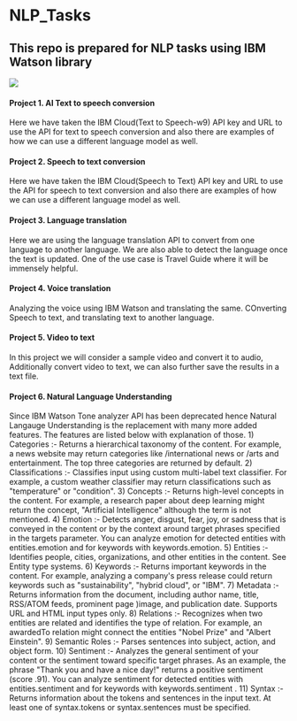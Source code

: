 # NLP_Tasks

## This repo is prepared for NLP tasks using IBM Watson library

<img src="https://www.peterfisk.com/wp-content/uploads/2016/09/ibm_watson.png">

#### Project 1. AI Text to speech conversion
Here we have taken the IBM Cloud(Text to Speech-w9) API key and URL to use the API for text to speech conversion and also there are examples of how we can use a different language model as well.


#### Project 2. Speech to text conversion
Here we have taken the IBM Cloud(Speech to Text) API key and URL to use the API for speech to text conversion and also there are examples of how we can use a different language model as well.


#### Project 3. Language translation
Here we are using the language translation API to convert from one language to another language. We are also able to detect the language once the text is updated. One of the use case is Travel Guide where it will be immensely helpful.

#### Project 4. Voice translation
Analyzing the voice using IBM Watson and translating the same. COnverting Speech to text, and translating text to another language.

#### Project 5. Video to text
In this project we will consider a sample video and convert it to audio, Additionally convert video to text, we can also further save the results in a text file.

#### Project 6. Natural Language Understanding 
<Link src="https://cloud.ibm.com/apidocs/natural-language-understanding?code=python#categories">
Since IBM Watson Tone analyzer API has been deprecated hence Natural Langauge Understanding is the replacement with many more added features. The features are listed below with explanation of those.
1) Categories :- Returns a hierarchical taxonomy of the content. For example, a news website may return categories like /international news or /arts and entertainment. The top three categories are returned by default.
2) Classifications :- Classifies input using custom multi-label text classifier. For example, a custom weather classifier may return classifications such as "temperature" or "condition".
3) Concepts :- Returns high-level concepts in the content. For example, a research paper about deep learning might return the concept, "Artificial Intelligence" although the term is not mentioned.
4) Emotion :- Detects anger, disgust, fear, joy, or sadness that is conveyed in the content or by the context around target phrases specified in the targets parameter. You can analyze emotion for detected entities with entities.emotion and for keywords with keywords.emotion.
5) Entities :- Identifies people, cities, organizations, and other entities in the content. See Entity type systems.
6) Keywords :- Returns important keywords in the content. For example, analyzing a company's press release could return keywords such as "sustainability", "hybrid cloud", or "IBM".
7) Metadata :- Returns information from the document, including author name, title, RSS/ATOM feeds, prominent page )image, and publication date. Supports URL and HTML input types only.
8) Relations :- Recognizes when two entities are related and identifies the type of relation. For example, an awardedTo relation might connect the entities "Nobel Prize" and "Albert Einstein".
9) Semantic Roles :- Parses sentences into subject, action, and object form.
10) Sentiment :- Analyzes the general sentiment of your content or the sentiment toward specific target phrases. As an example, the phrase "Thank you and have a nice day!" returns a positive sentiment (score .91). You can analyze sentiment for detected entities with entities.sentiment and for keywords with keywords.sentiment .
11) Syntax :- Returns information about the tokens and sentences in the input text. At least one of syntax.tokens or syntax.sentences must be specified.